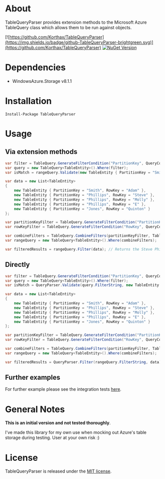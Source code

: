 # About

TableQueryParser provides extension methods to the Microsoft Azure TableQuery class which allows them to be run against objects.

[![https://github.com/Korthax/TableQueryParser](https://img.shields.io/badge/github-TableQueryParser-brightgreen.svg)](https://github.com/Korthax/TableQueryParser)
[![NuGet Version](http://img.shields.io/nuget/v/TableQueryParser.svg?style=flat)](https://www.nuget.org/packages/TableQueryParser/)

# Dependencies

* WindowsAzure.Storage v8.1.1

# Installation

```
Install-Package TableQueryParser
```

# Usage
## Via extension methods

```csharp
var filter = TableQuery.GenerateFilterCondition("PartitionKey", QueryComparisons.Equal, "Smith");
var query = new TableQuery<TableEntity>().Where(filter);
var isMatch = rangeQuery.Validate(new TableEntity { PartitionKey = "Smith", RowKey = "ZZZ" }); // Returns true
```

```csharp {data-language=csharp}
var data = new List<TableEntity>
{
    new TableEntity { PartitionKey = "Smith", RowKey = "Adam" },
    new TableEntity { PartitionKey = "Phillips", RowKey = "Steve" },
    new TableEntity { PartitionKey = "Phillips", RowKey = "Molly" },
    new TableEntity { PartitionKey = "Phillips", RowKey = "E" },
    new TableEntity { PartitionKey = "Jones", RowKey = "Quinton" }
};

var partitionKeyFilter = TableQuery.GenerateFilterCondition("PartitionKey", QueryComparisons.Equal, "Phillips");
var rowKeyFilter = TableQuery.GenerateFilterCondition("RowKey", QueryComparisons.LessThan, "E");

var combineFilters = TableQuery.CombineFilters(partitionKeyFilter, TableOperators.And, rowKeyFilter);
var rangeQuery = new TableQuery<TableEntity>().Where(combineFilters);

var filteredResults = rangeQuery.Filter(data); // Returns the Steve Phillips and Molly Phillips table entities
```

## Directly

```csharp
var filter = TableQuery.GenerateFilterCondition("PartitionKey", QueryComparisons.Equal, "Smith");
var query = new TableQuery<TableEntity>().Where(filter);
var isMatch = QueryParser.Validate(query.FilterString, new TableEntity { PartitionKey = "Smith", RowKey = "ZZZ" }); // Returns true
```

```csharp
var data = new List<TableEntity>
{
    new TableEntity { PartitionKey = "Smith", RowKey = "Adam" },
    new TableEntity { PartitionKey = "Phillips", RowKey = "Steve" },
    new TableEntity { PartitionKey = "Phillips", RowKey = "Molly" },
    new TableEntity { PartitionKey = "Phillips", RowKey = "E" },
    new TableEntity { PartitionKey = "Jones", RowKey = "Quinton" }
};

var partitionKeyFilter = TableQuery.GenerateFilterCondition("PartitionKey", QueryComparisons.Equal, "Phillips");
var rowKeyFilter = TableQuery.GenerateFilterCondition("RowKey", QueryComparisons.LessThan, "E");

var combineFilters = TableQuery.CombineFilters(partitionKeyFilter, TableOperators.And, rowKeyFilter);
var rangeQuery = new TableQuery<TableEntity>().Where(combineFilters);

var filteredResults = QueryParser.Filter(rangeQuery.FilterString, data); // Returns the Steve Phillips and Molly Phillips table entities
```

## Further examples

For further example please see the integration tests [here](https://github.com/Korthax/TableQueryParser/tree/master/tests/TableQueryParser.Tests/Integration).


# General Notes
**This is an initial version and not tested thoroughly**.

I've made this library for my own use when mocking out Azure's table storage during testing. User at your own risk :)

# License

TableQueryParser is released under the [MIT license](https://github.com/Korthax/TableQueryParser/blob/master/LICENSE.md).